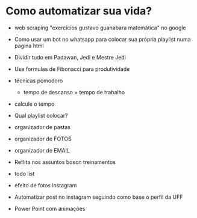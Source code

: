 # Como automatizar sua vida?

- web scraping "exercícios gustavo guanabara matemática" no google

- Como usar um bot no whatsapp para colocar sua própria playlist numa pagina html

- Dividir tudo em Padawan, Jedi e Mestre Jedi

- Use formulas de Fibonacci para produtividade

- técnicas pomodoro

  - tempo de descanso + tempo de trabalho

- calcule o tempo

- Qual playlist colocar?

- organizador de pastas

- organizador de FOTOS

- organizador de EMAIL

- Reflita nos assuntos boson treinamentos

- todo list

- efeito de fotos instagram

- Automatizar post no instagram seguindo como base o perfil da UFF

- Power Point com animações
